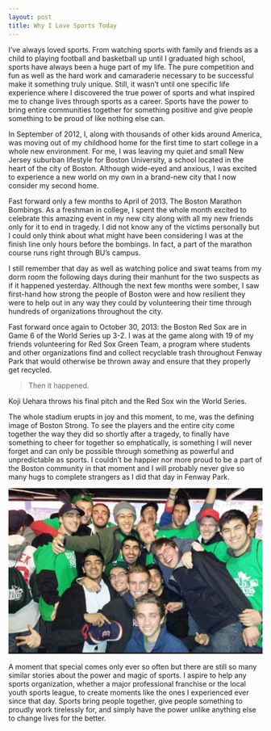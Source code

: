 ```yaml
---
layout: post
title: Why I Love Sports Today
---
```


I’ve always loved sports. From watching sports with family and friends as a child to playing football and basketball up until I graduated high school, sports have always been a huge part of my life. The pure competition and fun as well as the hard work and camaraderie necessary to be successful make it something truly unique. Still, it wasn’t until one specific life experience where I discovered the true power of sports and what inspired me to change lives through sports as a career. Sports have the power to bring entire communities together for something positive and give people something to be proud of like nothing else can. 

In September of 2012, I, along with thousands of other kids around America, was moving out of my childhood home for the first time to start college in a whole new environment. For me, I was leaving my quiet and small New Jersey suburban lifestyle for Boston University, a school located in the heart of the city of Boston. Although wide-eyed and anxious, I was excited to experience a new world on my own in a brand-new city that I now consider my second home. 

Fast forward only a few months to April of 2013. The Boston Marathon Bombings. As a freshman in college, I spent the whole month excited to celebrate this amazing event in my new city along with all my new friends only for it to end in tragedy. I did not know any of the victims personally but I could only think about what might have been considering I was at the finish line only hours before the bombings. In fact, a part of the marathon course runs right through BU’s campus. 

I still remember that day as well as watching police and swat teams from my dorm room the following days during their manhunt for the two suspects as if it happened yesterday. Although the next few months were somber, I saw first-hand how strong the people of Boston were and how resilient they were to help out in any way they could by volunteering their time through hundreds of organizations throughout the city.

Fast forward once again to October 30, 2013: the Boston Red Sox are in Game 6 of the World Series up 3-2. I was at the game along with 19 of my friends volunteering for Red Sox Green Team, a program where students and other organizations find and collect recyclable trash throughout Fenway Park that would otherwise be thrown away and ensure that they properly get recycled. 

>	Then it happened. 

Koji Uehara throws his final pitch and the Red Sox win the World Series. 

The whole stadium erupts in joy and this moment, to me, was the defining image of Boston Strong. To see the players and the entire city come together the way they did so shortly after a tragedy, to finally have something to cheer for together so emphatically, is something I will never forget and can only be possible through something as powerful and unpredictable as sports. I couldn’t be happier nor more proud to be a part of the Boston community in that moment and I will probably never give so many hugs to complete strangers as I did that day in Fenway Park.

![Red Sox Green Team World Series](/img/red_sox.jpg)

A moment that special comes only ever so often but there are still so many similar stories about the power and magic of sports. I aspire to help any sports organization, whether a major professional franchise or the local youth sports league, to create moments like the ones I experienced ever since that day. Sports bring people together, give people something to proudly work tirelessly for, and simply have the power unlike anything else to change lives for the better.
